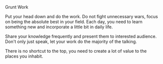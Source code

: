 Grunt Work

Put your head down and do the work. 
Do not fight unnecessary wars,  focus on being the absolute best in your field. 
Each day,  you need to learn something new and incorporate a little bit in daily life. 

Share your knowledge frequently and present them to interested audience.  Don't only just speak,  let your work do the majority of the talking. 

There is no shortcut to the top,  you need to create a lot of value to the places you inhabit. 
